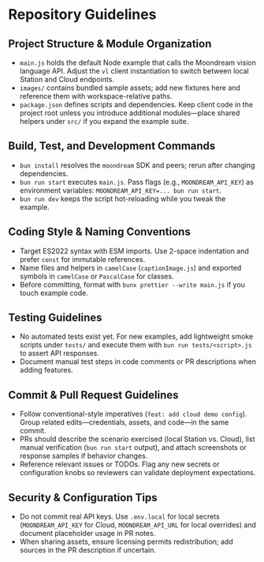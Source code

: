 # Repository Guidelines

## Project Structure & Module Organization
- `main.js` holds the default Node example that calls the Moondream vision language API. Adjust the `vl` client instantiation to switch between local Station and Cloud endpoints.
- `images/` contains bundled sample assets; add new fixtures here and reference them with workspace-relative paths.
- `package.json` defines scripts and dependencies. Keep client code in the project root unless you introduce additional modules—place shared helpers under `src/` if you expand the example suite.

## Build, Test, and Development Commands
- `bun install` resolves the `moondream` SDK and peers; rerun after changing dependencies.
- `bun run start` executes `main.js`. Pass flags (e.g., `MOONDREAM_API_KEY`) as environment variables: `MOONDREAM_API_KEY=... bun run start`.
- `bun run dev` keeps the script hot-reloading while you tweak the example.

## Coding Style & Naming Conventions
- Target ES2022 syntax with ESM imports. Use 2-space indentation and prefer `const` for immutable references.
- Name files and helpers in `camelCase` (`captionImage.js`) and exported symbols in `camelCase` or `PascalCase` for classes.
- Before committing, format with `bunx prettier --write main.js` if you touch example code.

## Testing Guidelines
- No automated tests exist yet. For new examples, add lightweight smoke scripts under `tests/` and execute them with `bun run tests/<script>.js` to assert API responses.
- Document manual test steps in code comments or PR descriptions when adding features.

## Commit & Pull Request Guidelines
- Follow conventional-style imperatives (`feat: add cloud demo config`). Group related edits—credentials, assets, and code—in the same commit.
- PRs should describe the scenario exercised (local Station vs. Cloud), list manual verification (`bun run start` output), and attach screenshots or response samples if behavior changes.
- Reference relevant issues or TODOs. Flag any new secrets or configuration knobs so reviewers can validate deployment expectations.

## Security & Configuration Tips
- Do not commit real API keys. Use `.env.local` for local secrets (`MOONDREAM_API_KEY` for Cloud, `MOONDREAM_API_URL` for local overrides) and document placeholder usage in PR notes.
- When sharing assets, ensure licensing permits redistribution; add sources in the PR description if uncertain.
